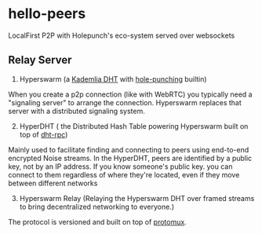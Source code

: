 # hello-peers
LocalFirst P2P with Holepunch's eco-system served over websockets
## Relay Server

1. Hyperswarm (a [Kademlia DHT](https://www.youtube.com/watch?v=1QdKhNpsj8M) with [hole-punching](https://www.geeksforgeeks.org/nat-hole-punching-in-computer-network/) builtin)

When you create a p2p connection (like with WebRTC) you typically need a "signaling server" to arrange the connection.
Hyperswarm replaces that server with a distributed signaling system.

2. HyperDHT ( the Distributed Hash Table powering Hyperswarm built on top of [dht-rpc](https://github.com/mafintosh/dht-rpc))

Mainly used to facilitate finding and connecting to peers using end-to-end encrypted Noise streams.
In the HyperDHT, peers are identified by a public key, not by an IP address. If you know someone's public key.
you can connect to them regardless of where they're located, even if they move between different networks

3. Hyperswarm Relay (Relaying the Hyperswarm DHT over framed streams to bring decentralized networking to everyone.)

The protocol is versioned and built on top of [protomux](https://github.com/mafintosh/protomux).
